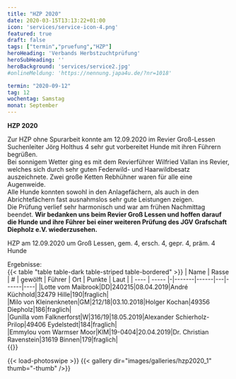 ```yaml
---
title: "HZP 2020"
date: 2020-03-15T13:13:22+01:00
icon: 'services/service-icon-4.png'
featured: true
draft: false
tags: ["termin","pruefung","HZP"]
heroHeading: 'Verbands Herbstzuchtprüfung'
heroSubHeading: ''
heroBackground: 'services/service2.jpg'
#onlineMeldung: 'https://nennung.japa4u.de/?nr=1018'

termin: "2020-09-12"
tag: 12
wochentag: Samstag
monat: September
---
```


**HZP 2020**

Zur HZP ohne Spurarbeit konnte am 12.09.2020 im Revier Groß-Lessen Suchenleiter Jörg Holthus 4 sehr gut vorbereitet Hunde mit ihren Führern begrüßen.   
Bei sonnigem Wetter ging es mit dem Revierführer Wilfried Vallan ins Revier, welches sich durch sehr guten Federwild- und Haarwildbesatz auszeichnete. Zwei große Ketten Rebhühner waren für alle eine Augenweide.  
Alle Hunde konnten sowohl in den Anlagefächern, als auch in den Abrichtefächern fast ausnahmslos sehr gute Leistungen zeigen.   
Die Prüfung verlief sehr harmonisch und war am frühen Nachmittag beendet. 
**Wir bedanken uns beim Revier Groß Lessen und hoffen darauf die Hunde und ihre Führer bei einer weiteren Prüfung des JGV Grafschaft Diepholz e.V. wiederzusehen.**


HZP am 12.09.2020 um Groß Lessen, gem. 4, ersch. 4, gepr. 4, präm. 4 Hunde

Ergebnisse:  
{{< table "table table-dark table-striped table-bordered" >}}
  | Name | Rasse | # | gewölft | Führer | Ort | Punkte | Laut |
  | ---- | ----- |-|-------|------|---|------|----|
  |Lotte vom Maibrook|DD|240215|08.04.2019|André Küchhold|32479 Hille|190|fraglich|  
  |Milo von Kleinenkneten|GM|212/18|03.10.2018|Holger Kochan|49356 Diepholz|186|fraglich|  
  |Gunilla vom Falknerforst|W|316/19|18.05.2019|Alexander Schierholz-Prilop|49406 Eydelstedt|184|fraglich|  
  |Emmylou vom Warmser Moor|KlM|19-0404|20.04.2019|Dr. Christian Ravenstein|31619 Binnen|179|fraglich|  
{{</table>}}

{{< load-photoswipe >}}
{{< gallery dir="images/galleries/hzp2020_1"  thumb="-thumb" />}}
